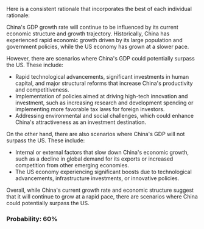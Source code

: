 Here is a consistent rationale that incorporates the best of each individual rationale:

China's GDP growth rate will continue to be influenced by its current economic structure and growth trajectory. Historically, China has experienced rapid economic growth driven by its large population and government policies, while the US economy has grown at a slower pace.

However, there are scenarios where China's GDP could potentially surpass the US. These include:

* Rapid technological advancements, significant investments in human capital, and major structural reforms that increase China's productivity and competitiveness.
* Implementation of policies aimed at driving high-tech innovation and investment, such as increasing research and development spending or implementing more favorable tax laws for foreign investors.
* Addressing environmental and social challenges, which could enhance China's attractiveness as an investment destination.

On the other hand, there are also scenarios where China's GDP will not surpass the US. These include:

* Internal or external factors that slow down China's economic growth, such as a decline in global demand for its exports or increased competition from other emerging economies.
* The US economy experiencing significant boosts due to technological advancements, infrastructure investments, or innovative policies.

Overall, while China's current growth rate and economic structure suggest that it will continue to grow at a rapid pace, there are scenarios where China could potentially surpass the US.

### Probability: 60%